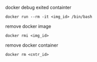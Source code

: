 docker debug exited containter
```
docker run --rm -it <img_id> /bin/bash
```


remove docker image
```
docker rmi <img_id>
```
remove docker container
```
docker rm <cntr_id>
```
